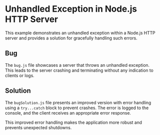 # Unhandled Exception in Node.js HTTP Server

This example demonstrates an unhandled exception within a Node.js HTTP server and provides a solution for gracefully handling such errors.

## Bug
The `bug.js` file showcases a server that throws an unhandled exception. This leads to the server crashing and terminating without any indication to clients or logs.

## Solution
The `bugSolution.js` file presents an improved version with error handling using a `try...catch` block to prevent crashes.  The error is logged to the console, and the client receives an appropriate error response.

This improved error handling makes the application more robust and prevents unexpected shutdowns.